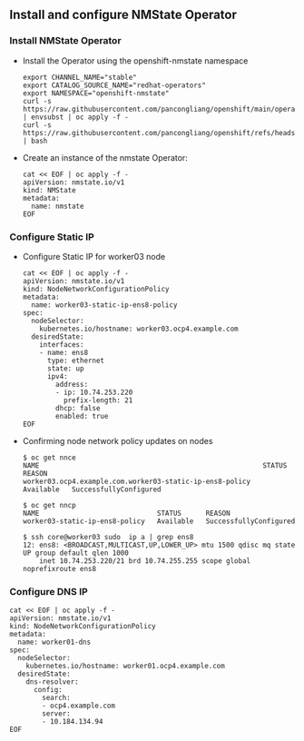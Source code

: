 ## Install and configure NMState Operator

### Install NMState Operator
* Install the Operator using the openshift-nmstate namespace
  ```
  export CHANNEL_NAME="stable"
  export CATALOG_SOURCE_NAME="redhat-operators"
  export NAMESPACE="openshift-nmstate"
  curl -s https://raw.githubusercontent.com/pancongliang/openshift/main/operator/nmstate/operator.yaml | envsubst | oc apply -f -
  curl -s https://raw.githubusercontent.com/pancongliang/openshift/refs/heads/main/operator/approve_ip.sh | bash
  ```


* Create an instance of the nmstate Operator:
  ```
  cat << EOF | oc apply -f -
  apiVersion: nmstate.io/v1
  kind: NMState
  metadata:
    name: nmstate
  EOF
  ```

### Configure Static IP
* Configure Static IP for worker03 node
  ```
  cat << EOF | oc apply -f -
  apiVersion: nmstate.io/v1
  kind: NodeNetworkConfigurationPolicy
  metadata:
    name: worker03-static-ip-ens8-policy 
  spec:
    nodeSelector:
      kubernetes.io/hostname: worker03.ocp4.example.com
    desiredState:
      interfaces:
      - name: ens8
        type: ethernet
        state: up
        ipv4:
          address:
          - ip: 10.74.253.220
            prefix-length: 21
          dhcp: false
          enabled: true
  EOF
  ```

* Confirming node network policy updates on nodes
  ```
  $ oc get nnce
  NAME                                                       STATUS      REASON
  worker03.ocp4.example.com.worker03-static-ip-ens8-policy   Available   SuccessfullyConfigured

  $ oc get nncp
  NAME                             STATUS      REASON
  worker03-static-ip-ens8-policy   Available   SuccessfullyConfigured

  $ ssh core@worker03 sudo  ip a | grep ens8 
  12: ens8: <BROADCAST,MULTICAST,UP,LOWER_UP> mtu 1500 qdisc mq state UP group default qlen 1000
      inet 10.74.253.220/21 brd 10.74.255.255 scope global noprefixroute ens8
  ```

### Configure DNS IP
  ```
  cat << EOF | oc apply -f -
  apiVersion: nmstate.io/v1
  kind: NodeNetworkConfigurationPolicy
  metadata:
    name: worker01-dns
  spec:
    nodeSelector: 
      kubernetes.io/hostname: worker01.ocp4.example.com
    desiredState:
      dns-resolver:
        config:
          search:
          - ocp4.example.com
          server:
          - 10.184.134.94
  EOF
  ```
